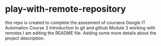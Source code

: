 # play-with-remote-repository
this repo is created to complete the assesment of coursera Google IT Automation Course 3 Introduction to git and github Module 3  working with remotes
I am editing the README file. Adding some more details about the project description.
